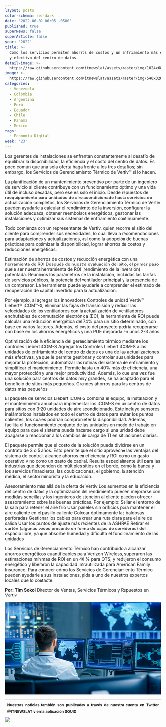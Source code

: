 ```yaml
---
layout: posts
color-schema: red-dark
date: '2022-06-09 06:05 -0500'
published: true
superNews: false
superArticle: false
year: '2022'
title: >-
  Cómo los servicios permiten ahorros de costos y un enfriamiento más eficiente
  y efectivo del centro de datos
detail-image: >-
  https://raw.githubusercontent.com/itnewslat/assets/master/img/1024x680/Centro-de-Control-g.jpg
image: >-
  https://raw.githubusercontent.com/itnewslat/assets/master/img/540x320/Centro-de-Control-p.jpg
categories:
  - Venezuela
  - Colombia
  - Argentina
  - Perú
  - Ecuador
  - Chile
  - Panama
  - Mexico
tags:
  - Economía Digital
week: '23'
---
```

Los gerentes de instalaciones se enfrentan constantemente al desafío de equilibrar la disponibilidad, la eficiencia y el costo del centro de datos. Es poco común que una sola oferta haga frente a los tres desafíos; sin embargo, los Servicios de Gerenciamiento Térmico de Vertiv™ sí lo hacen.
 
La planificación de un mantenimiento preventivo por parte de un ingeniero de servicio al cliente contribuye con un funcionamiento óptimo y una vida útil de incluso décadas, pero ese es solo el inicio. Desde repuestos de reequipamiento para unidades de aire acondicionado hasta servicios de actualización completos, los Servicios de Gerenciamiento Térmico de Vertiv pueden ayudarle a calcular el rendimiento de la inversión, configurar la solución adecuada, obtener reembolsos energéticos, gestionar las instalaciones y optimizar sus sistemas de enfriamiento continuamente.
 
Todo comienza con un representante de Vertiv, quien recorre el sitio del cliente para comprender sus necesidades, lo cual lleva a recomendaciones para adaptaciones y actualizaciones, así como la adopción de buenas prácticas para optimizar la disponibilidad, lograr ahorros de costos y reducciones energéticas.
 
Estimación de ahorros de costos y reducción energética con una herramienta de ROI
Después de nuestra evaluación del sitio, el primer paso suele ser nuestra herramienta de ROI (rendimiento de la inversión) patentada. Reunimos los parámetros de la instalación, incluidas las tarifas de servicios públicos, la potencia del ventilador principal y la presencia de un compresor. La herramienta puede ayudarle a comprender el estimado de recuperación de capital invertido para la actualización.
 
Por ejemplo, al agregar los innovadores Controles de unidad Vertiv™ Liebert® iCOM™-S, eliminar las fajas de transmisión y reducir las velocidades de los ventiladores con la actualización de ventiladores enchufables de conmutación electrónica (EC), la herramienta de ROI puede calcular una reducción energética del 74% para un sitio determinado, con base en varios factores. Además, el costo del proyecto podría recuperarse con base en los ahorros energéticos y una PUE mejorada en unos 2-3 años.
 
Optimización de la eficiencia del gerenciamiento térmico mediante los controles Liebert iCOM-S
Agregar los Controles Liebert iCOM-S a las unidades de enfriamiento del centro de datos es una de las actualizaciones más efectivas, ya que le permite gestionar y controlar sus unidades para mejorar la protección, automatizar las rutinas del sistema de enfriamiento y simplificar el mantenimiento. Permite hasta un 40% más de eficiencia, una mayor protección y una mejor productividad. Además, lo que una vez fue una solución para centros de datos muy grandes, se ha adaptado para el beneficio de sitios más pequeños.
Grandes ahorros para los centros de datos más pequeños
 
El paquete de servicios Liebert iCOM-S combina el equipo, la instalación y el mantenimiento anual para implementar los iCOM-S en un centro de datos para sitios con 3-20 unidades de aire acondicionado. Este incluye sensores inalámbricos instalados en todo el centro de datos para evitar los puntos calientes, los cuales podrían comprometer la disponibilidad. Además, facilita el funcionamiento conjunto de las unidades en modo de trabajo en equipo para que el sistema pueda hacerse cargo si una unidad debe apagarse o reaccionar a los cambios de carga de TI en situaciones diarias.
 
El paquete permite que el costo de la solución pueda dividirse en un contrato de 3 o 5 años. Esto permite que el sitio aproveche las ventajas del sistema de control, alcance ahorros en eficiencia y ROI como un gasto operativo y no como un gasto de capital. Resulta especialmente útil para las industrias que dependen de múltiples sitios en el borde, como la banca y los servicios financieros, las coubicaciones, el gobierno, la atención médica, el sector minorista y la educación.
 
Asesoramiento más allá de la oferta de Vertiv
Los aumentos en la eficiencia del centro de datos y la optimización del rendimiento pueden mejorarse con medidas sencillas y los ingenieros de atención al cliente pueden ofrecer asesoramiento sobre las buenas prácticas. Por ejemplo:
Sellar el entorno de la sala para retener el aire frío
Usar paneles sin orificios para mantener el aire caliente en el pasillo caliente
Colocar óptimamente las baldosas perforadas
Gestionar los cables para crear una ruta clara para el aire de salida
Usar los puntos de ajuste más recientes de la ASHRAE
Retirar el cartón (algunas veces presente en forma de cajas de servidores) del espacio libre, ya que absorbe humedad y dificulta el funcionamiento de las unidades
 
Los Servicios de Gerenciamiento Térmico han contribuido a alcanzar ahorros energéticos cuantificables para Verizon Wireless, superaron las estimaciones mínimas de ROI en un 40 % para QTS, y redujeron el consumo energético y liberaron la capacidad infrautilizada para American Family Insurance.
Para conocer cómo los Servicios de Gerenciamiento Térmico pueden ayudarle a sus instalaciones, pida a uno de nuestros expertos locales que lo contacte.

**Por: Tim Sokol** Director de Ventas, Servicios Térmicos y Repuestos en Vertiv

![](https://raw.githubusercontent.com/itnewslat/assets/master/img/540x320/Centro-de-Control-p.jpg)

<table style="height: 42px;" width="569">
<tbody>
<tr>
<td style="text-align: justify;"><sub><strong>Nuestras noticias también son publicadas a través de nuestra cuenta en Twitter <a href="https://twitter.com/itnewslat?lang=es">@ITNEWSLAT</a> y en la aplicación <a href="https://squidapp.co/en/">SQUID</a></strong></sub></td>
</tr>
</tbody>
</table>

<img src="https://tracker.metricool.com/c3po.jpg?hash=56f88a41e39ab42c063cc51676587a04"/>